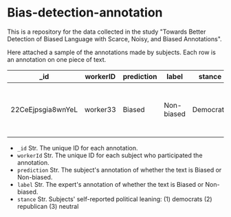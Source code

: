 # Bias-detection-annotation
This is a repository for the data collected in the study "Towards Better Detection of Biased Language with Scarce, Noisy, and Biased Annotations".


Here attached a sample of the annotations made by subjects. Each row is an annotation on one piece of text.

| _id | workerID | prediction | label | stance | text | 
| -------- | ---------------------| -----------------------  | ------------| ---------- | ----------------- | 
| 22CeEjpsgia8wnYeL | worker33 | Biased | Non-biased | Democrats | Football supports Trump in its promotion of ...|



* `_id` Str. The unique ID for each annotation.
* `workerId` Str. The unique ID for each subject who participated the annotation.
* `prediction` Str. The subject's annotation of whether the text is Biased or Non-biased.
* `label` Str. The expert's annotation of whether the text is Biased or Non-biased.
* `stance` Str. Subjects' self-reported political leaning: (1) democrats (2) republican (3) neutral 



